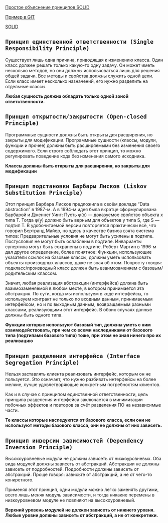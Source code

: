 [Простое объяснение принципов SOLID](https://habr.com/ru/company/mailru/blog/412699/)

[Пример в GIT](https://github.com/avoropay/solid)

[SOLID](https://en.wikipedia.org/wiki/SOLID#:~:text=In%20object%2Doriented%20computer%20programming,the%20GRASP%20software%20design%20principles.)

## `Принцип единственной ответственности (Single Responsibility Principle)`

Существует лишь одна причина, приводящая к изменению класса.
Один класс должен решать только какую-то одну задачу. Он может иметь несколько методов, но они должны использоваться лишь для решения общей задачи. Все методы и свойства должны служить одной цели. Если класс имеет несколько назначений, его нужно разделить на отдельные классы.

**Любая сущность должна обладать только одной зоной ответственности.**

## `Принцип открытости/закрытости (Open-closed Principle)`

Программные сущности должны быть открыты для расширения, но закрыты для модификации.
Программные сущности (классы, модули, функции и прочее) должны быть расширяемыми без изменения своего содержимого. Если строго соблюдать этот принцип, то можно регулировать поведение кода без изменения самого исходника.

**Классы должны быть открыты для расширения, но закрыты для модификации**

## `Принцип подстановки Барбары Лисков (Liskov Substitution Principle)`

Этот принцип Барбара Лисков предложила в своём докладе “Data abstraction” в 1987-м. А в 1994-м идея была вкратце сформулирована Барбарой и Дженнет Уинг:
Пусть φ(x) — доказуемое свойство объекта x типа T. Тогда φ(y) должно быть верным для объектов y типа S, где S — подтип T.
В удобочитаемой версии повторяется практически всё, что говорил Бертранд Майер, но здесь в качестве базиса взята система типов:
Предварительные условия не могут быть усилены в подтипе.
Постусловия не могут быть ослаблены в подтипе.
Инварианты супертипа могут быть сохранены в подтипе.
Роберт Мартин в 1996-м дал другое определение, более понятное:
Функции, использующие указатели ссылок на базовые классы, должны уметь использовать объекты производных классов, даже не зная об этом.
Попросту говоря: подкласс/производный класс должен быть взаимозаменяем с базовым/родительским классом.

Значит, любая реализация абстракции (интерфейса) должна быть взаимозаменяемой в любом месте, в котором принимается эта абстракция. По сути, когда мы используем в коде интерфейсы, то используем контракт не только по входным данным, принимаемым интерфейсом, но и по выходным данным, возвращаемым разными классами, реализующими этот интерфейс. В обоих случаях данные должны быть одного типа.

**Функции которые используют базовый тип, должны уметь с ним взаимодействовать, при чем со всеми наследниками от базового типа (подтипами базового типа) тоже, при этом не зная ничего про их реализацию**

## `Принцип разделения интерфейса (Interface Segregation Principle)`

Нельзя заставлять клиента реализовать интерфейс, которым он не пользуется.
Это означает, что нужно разбивать интерфейсы на более мелкие, лучше удовлетворяющие конкретным потребностям клиентов.

Как и в случае с принципом единственной ответственности, цель принципа разделения интерфейса заключается в минимизации побочных эффектов и повторов за счёт разделения ПО на независимые части.

**Те классы которые наследуются от базового класса, если они не используют методы базового класса, они не должны от них зависеть.**

## `Принцип инверсии зависимостей (Dependency Inversion Principle)`

Высокоуровневые модули не должны зависеть от низкоуровневых. Оба вида модулей должны зависеть от абстракций.
Абстракции не должны зависеть от подробностей. Подробности должны зависеть от абстракций.
Проще говоря: зависьте от абстракций, а не от чего-то конкретного.

Применяя этот принцип, одни модули можно легко заменять другими, всего лишь меняя модуль зависимости, и тогда никакие перемены в низкоуровневом модуле не повлияют на высокоуровневый.

**Верхний уровень модулей не должен зависеть от нижнего уровня. Любые уровни должны зависеть от абстракций, а не от конкретики.**
